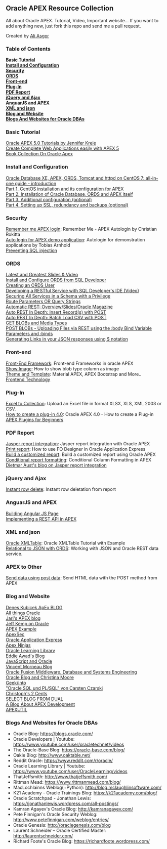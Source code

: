 ## Oracle APEX Resource Collection

All about Oracle APEX. Tutorial, Video, Important website... If you want to add anything new, just fork this repo and send me a pull request.

Created by [Ali Asgor](http://asgor.net)

### Table of Contents
**[Basic Tutorial](#basic-tutorial)**<br>
**[Install and Configuration](#install-and-configuration)**<br>
**[Security](#security)**<br>
**[ORDS](#ords)**<br>
**[Front-end](#front-end)**<br>
**[Plug-In](#plug-in)**<br>
**[PDF Report](#pdf-report)**<br>
**[jQuery and Ajax](#jquery-and-ajax)**<br>
**[AnguarJS and APEX](#anguarjs-and-apex)**<br>
**[XML and json](#xml-and-json)**<br>
**[Blog and Website](#blog-and-website)**<br>
**[Blogs And Websites for Oracle DBAs](#blogs-and-websites-for-oracle-dbas)**<br>

### Basic Tutorial
[Oracle APEX 5.0 Tutorials by Jennifer Kreie](https://www.youtube.com/playlist?list=PL1MJdy9N8XJJDPSibIxQdeXajHb_DXMnD)<br>
[Create Complete Web Applications easily with APEX 5](https://www.udemy.com/create-web-apps-with-apex-5/)<br>
[Book Collection On Oracle Apex](https://apex.oracle.com/pls/apex/f?p=411:13)

### Install and Configuration
[Oracle Database XE, APEX, ORDS, Tomcat and httpd on CentOS 7: all-in-one guide - introduction](https://dsavenko.me/oracledb-apex-ords-tomcat-httpd-centos7-all-in-one-guide-introduction/)<br>
[Part 1. CentOS installation and its configuration for APEX](https://dsavenko.me/oracledb-apex-ords-tomcat-httpd-centos7-all-in-one-guide-part-one)<br>
[Part 2. Installation of Oracle Database, ORDS and APEX itself](https://dsavenko.me/oracledb-apex-ords-tomcat-httpd-centos7-all-in-one-guide-part-two)<br>
[Part 3. Additional configuration (optional)](https://dsavenko.me/oracledb-apex-ords-tomcat-httpd-centos7-all-in-one-guide-part-three)<br>
[Part 4. Setting up SSL, redundancy and backups (optional)](https://dsavenko.me/oracledb-apex-ords-tomcat-httpd-centos7-all-in-one-guide-part-four)

### Security
[Remember me APEX login](http://rokitta.blogspot.de/2012/10/remember-me-apex-autologin.html): Remember Me - APEX Autologin by Christian Rokitta<br>
[Auto login for APEX demo application](http://www.apex-at-work.com/2016/01/autologin-for-demonstration-applications.html): Autologin for demonstration applications by Tobias Arnhold<br>
[Preventing SQL injection](http://dickdral.blogspot.com/2015/08/preventing-sql-injection-without-using.html)

### ORDS
[Latest and Greatest Slides & Video](https://www.thatjeffsmith.com/archive/2018/09/updated-oracle-rest-data-services-ords-slides-and-video)<br>
[Install and Configure ORDS from SQL Developer](http://www.thatjeffsmith.com/archive/2015/04/deploying-oracle-rest-data-services-from-oracle-sql-developer)<br>
[Creating an ORDS User](http://www.thatjeffsmith.com/archive/2016/10/creating-an-oracle-rest-data-services-user-with-the-sql-developer-role)<br>
[Developing a RESTful Service with SQL Developer's IDE (Video)](https://www.thatjeffsmith.com/archive/2017/05/developing-oracle-rest-data-services-with-sql-developer-4-2)<br>
[Securing All Services in a Schema with a Privilege](https://www.thatjeffsmith.com/archive/2018/10/ords-the-easy-way-to-protect-all-services-for-a-rest-enabled-schema/)<br>
[Route Parameters OR Query Strings](http://www.thatjeffsmith.com/archive/2017/03/a-tale-of-two-styles-of-uris-and-parameters-words/)<br>
[Automatic REST: Overview/Slides/Oracle Magazine](https://www.thatjeffsmith.com/archive/2017/03/auto-rest-with-ords-an-overview-and-whats-next/)<br>
[Auto REST In Depth: Insert Record(s) with POST](http://www.thatjeffsmith.com/archive/2016/11/rest-enabling-your-tables-insert-rows-via-post/)<br>
[Auto REST In Depth: Batch Load CSV with POST](https://www.thatjeffsmith.com/archive/2017/09/bulk-load-an-oracle-table-from-csv-via-rest/)<br>
[GET BLOBs and Media Types](http://www.thatjeffsmith.com/archive/2017/01/working-with-restful-services-blobs-and-media-types/)<br>
[POST BLOBs - Uploading Files via REST using the :body Bind Variable](https://www.thatjeffsmith.com/archive/2017/09/post-up-a-blob-to-an-oracle-table-via-rest/)<br>
[Parameters and :binds](http://www.thatjeffsmith.com/archive/2017/03/parameters-and-binds-for-your-restful-services/)<br>
[Generating Links in your JSON responses using $ notation](https://www.thatjeffsmith.com/archive/2017/05/ords-restful-services-and-uri/)<br>

### Front-end
[Front-End Framework](https://apexplained.wordpress.com/2013/11/20/front-end-frameworks-in-oracle-apex/): Front-end Frameworks in oracle APEX<br>
[Show Image](http://blog.hilandco.com/2010/05/how-to-show-blob-type-column-as-image.html): How to show blob type column as image<br>
[Theme and Template](http://vmorneau.me/): Material APEX, APEX Bootstrap and More..<br>
[Frontend Technology](https://technology.amis.nl/frontend-technology/)<br>

### Plug-In
[Excel to Collection](https://apex.oracle.com/pls/apex/f?p=33308:1::::::): Upload an Excel file in format XLSX, XLS, XML 2003 or CSV.<br>
[How to create a plug-in 4.0](http://www.inside-oracle-apex.com/oracle-apex-4-0-how-to-create-a-plug-in/): Oracle APEX 4.0 - How to create a Plug-in<br>
[APEX Plugins for Beginners](https://explorer.co.uk/apex-plugins-for-beginners/)

### PDF Report
[Jasper report integration](http://www.opal-consulting.de/apex/f?p=20090928:4:0::NO:::): Jasper report integration with Oracle APEX<br>
[Print report](http://www.apex-reports.com/apex.html): How to use FO Designer in Oracle Application Express<br>
[Build a customized report](http://www.codeproject.com/Articles/341528/Build-a-customized-report-using-Oracle-APEX): Build a customized report using Oracle APEX <br>
[Conditional report formatting](https://tylermuth.wordpress.com/2007/12/01/conditional-column-formatting-in-apex/): Conditional Column Formatting in APEX<br>
[Dietmar Aust's blog on Jasper report integration](http://daust.blogspot.com/search/label/JasperReports)

### jQuery and Ajax
[Instant row delete](https://apexplained.wordpress.com/2012/02/12/instant-row-deletion-from-report/): Instant row deletation from report

### AnguarJS and APEX
[Building Angular JS Page](http://www.modernapex.co.uk/building-an-angular-js-page-in-apex/)<br>
[Implementing a REST API in APEX](http://www.modernapex.co.uk/building-a-todo-app-with-rest/)

### XML and json
[Oracle XMLTable](http://viralpatel.net/blogs/oracle-xmltable-tutorial/): Oracle XMLTable Tutorial with Example <br>
[Relational to JSON with ORDS](https://jsao.io/2015/07/relational-to-json-with-ords/): Working with JSON and Oracle REST data service.

### APEX to Other
[Send data using post data](http://www.apex-at-work.com/2010/02/send-html-data-with-post-method-from.html): Send HTML data with the POST method from APEX

### Blog and Website
[Denes Kubicek ApEx BLOG](http://deneskubicek.blogspot.com/)<br>
[All things Oracle](http://allthingsoracle.com/)<br>
[Jari's APEX blog](http://jaris.blogsite.org/apex/f?p=BLOG:HOME:0)<br>
[Jeff Kemp on Oracle](http://jeffkemponoracle.com/)<br>
[APEX Example](https://apex.oracle.com/pls/apex/f?p=1983)<br>
[ApexSec](http://apexsec.recx.co.uk/)<br>
[Oracle Application Express](http://oracleapplicationexpress.com/)<br>
[Apex Ninjas](http://www.apexninjas.com/blog/)<br>
[Oracle Learning Library](https://apexapps.oracle.com/pls/apex/f?p=44785:1:102968211098702::NO)<br>
[Eddie Awad's Blog](http://awads.net/wp/)<br>
[JavaScript and Oracle](https://jsao.io/)<br>
[Vincent Morneau Blog](http://vmorneau.me/)<br>
[Oracle Fusion Middleware, Database and Systems Engineering](http://www.fmwadmin.com/)<br>
[Oracle Blog and Christina Moore](https://storm-petrel.com/orablog/)<br>
[Geek/into](http://geekinto.com/)<br>
["Oracle SQL und PL/SQL" von Carsten Czarski](https://sql-plsql-de.blogspot.com/)<br>
[Christoph's 2 Cents](https://ruepprich.com/)<br>
[SELECT BLOG FROM DUAL](http://dsavenko.me/)<br>
[A Blog About APEX Development](http://menn.ooo/)<br>
[APEXUTIL](https://apexutil.blogspot.com)<br>

### Blogs And Websites for Oracle DBAs
* Oracle Blog: https://blogs.oracle.com/
* Oracle Developers | Youtube: https://www.youtube.com/user/oracletechnet/videos
* The Oracle-Base Blog: https://oracle-base.com/blog/
* Oakie Blog: http://www.oaktable.net/
* Reddit Oracle: https://www.reddit.com/r/oracle/
* Oracle Learning Library | Youtube: https://www.youtube.com/user/OracleLearning/videos
* ThatJeffsmith: http://www.thatjeffsmith.com/
* Rittman Mead: https://www.rittmanmead.com/blog/
* MacLochlainns Weblog(+Python): http://blog.mclaughlinsoftware.com/
* K21 Academy - Oracle Trainings Blog: https://k21academy.com/blog/
* Oracle Scratchpad - Jonathan Lewis: https://jonathanlewis.wordpress.com/all-postings/
* Kamran Agayev's Oracle Blog: http://kamranagayev.com/
* Pete Finnigan's Oracle Security Weblog: http://www.petefinnigan.com/weblog/entries/
* Oracle Genesis: http://oraclegenesis.com/blog
* Laurent Schneider – Oracle Certified Master: http://laurentschneider.com/ 
* Richard Foote's Oracle Blog: https://richardfoote.wordpress.com/
